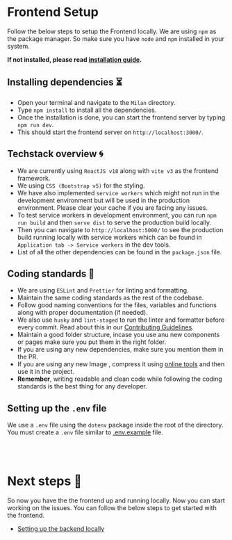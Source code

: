 # Frontend Setup

Follow the below steps to setup the Frontend locally. We are using `npm` as the package manager. So make sure you have `node` and `npm` installed in your system.

**If not installed, please read [installation guide](https://docs.npmjs.com/downloading-and-installing-node-js-and-npm).**
## Installing dependencies ⏳

- Open your terminal and navigate to the `Milan` directory.
- Type `npm install` to install all the dependencies.
- Once the installation is done, you can start the frontend server by typing `npm run dev`.
- This should start the frontend server on `http://localhost:3000/`.

## Techstack overview 🌀

- We are currently using `ReactJS v18` along with `vite v3` as the frontend framework.
- We using `CSS (Bootstrap v5)` for the styling.
- We have also implemented `service workers` which might not run in the development environment but will be used in the production environment. Please clear your cache if you are facing any issues.
- To test service workers in development environment, you can run `npm run build` and then `serve dist` to serve the production build locally.
- Then you can navigate to `http://localhost:5000/` to see the production build running locally with service workers which can be found in `Application tab -> Service workers`  in the dev tools.
- List of all the other dependencies can be found in the `package.json` file.


## Coding standards 🔐

- We are using `ESLint` and `Prettier` for linting and formatting.
- Maintain the same coding standards as the rest of the codebase.
- Follow good naming conventions for the files, variables and functions along with proper documentation (if needed).
- We also use `husky` and `lint-staged` to run the linter and formatter before every commit. Read about this in our [Contributing Guidelines](/CONTRIBUTING.md).
- Maintain a good folder structure, incase you use anu new components or pages make sure you put them in the right folder.
- If you are using any new dependencies, make sure you mention them in the PR.
- If you are using any new Image , compress it using [online tools]("https://www.iloveimg.com/compress-image") and then use it in the project.
- **Remember**, writing readable and clean code while following the coding standards is the best thing for any developer.

## Setting up the `.env` file

We use a `.env` file using the `dotenv` package inside the root of the directory. You must create a `.env` file similar to [.env.example](../.env.example) file.

<br/>
<br/>

# Next steps 🚀

So now you have the the frontend up and running locally. Now you can start working on the issues. You can follow the below steps to get started with the frontend.

- [Setting up the backend locally](https://github.com/ngoworldcommunity/NGOWorld-Backend/blob/main/docs/BackendSetup.md)